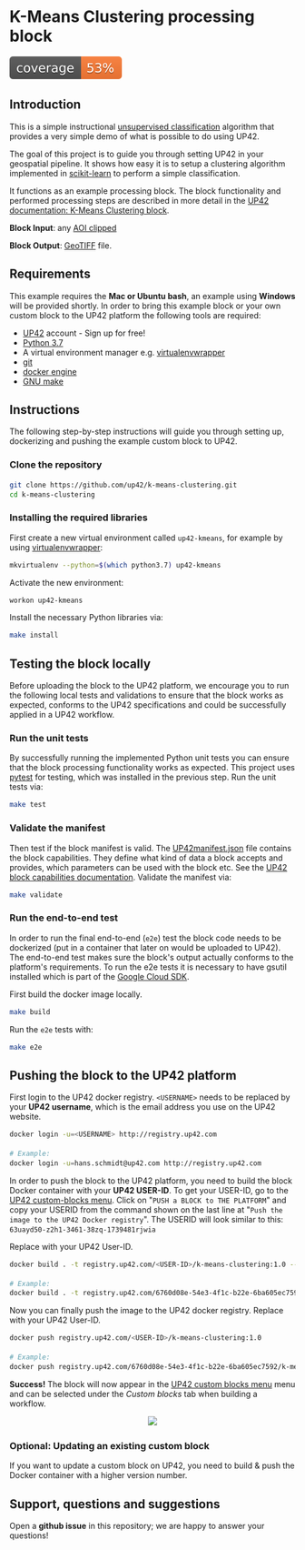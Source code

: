 # K-Means Clustering processing block
![coverage](coverage.svg)
## Introduction

This is a simple instructional [unsupervised classification](https://en.wikipedia.org/wiki/Cluster_analysis)
algorithm that provides a very simple demo of what is possible to do using UP42.

The goal of this project is to guide you through setting UP42 in your
geospatial pipeline. It shows how easy it is to setup a clustering
algorithm implemented in [scikit-learn](https://scikit-learn.org/stable/index.html) to
perform a simple classification.

It functions as an example processing block. The block functionality and performed
processing steps are described in more detail in
the [UP42 documentation: K-Means Clustering block](https://docs.up42.com/up42-blocks/processing/kmeans-clustering.html).

**Block Input**: any [AOI clipped](https://docs.up42.com/specifications/capabilities.html?highlight=aoi%20clipped#builtin-capabilities)

**Block Output**: [GeoTIFF](https://en.wikipedia.org/wiki/GeoTIFF) file.

## Requirements

This example requires the **Mac or Ubuntu bash**, an example using **Windows** will be provided shortly.
In order to bring this example block or your own custom block to the UP42 platform the following tools are required:


 - [UP42](https://up42.com) account -  Sign up for free!
 - [Python 3.7](https://python.org/downloads)
 - A virtual environment manager e.g. [virtualenvwrapper](https://virtualenvwrapper.readthedocs.io/en/latest/)
 - [git](https://git-scm.com/)
 - [docker engine](https://docs.docker.com/engine/)
 - [GNU make](https://www.gnu.org/software/make/)


## Instructions

The following step-by-step instructions will guide you through setting up, dockerizing and pushing the example custom
block to UP42.

### Clone the repository

```bash
git clone https://github.com/up42/k-means-clustering.git
cd k-means-clustering
```

### Installing the required libraries

First create a new virtual environment called `up42-kmeans`, for example by using
[virtualenvwrapper](https://virtualenvwrapper.readthedocs.io/en/latest/):

```bash
mkvirtualenv --python=$(which python3.7) up42-kmeans
```

Activate the new environment:

```bash
workon up42-kmeans
```

Install the necessary Python libraries via:

```bash
make install
```

## Testing the block locally

Before uploading the block to the UP42 platform, we encourage you to run the following local tests and validations to
ensure that the block works as expected, conforms to the UP42 specifications and could be successfully applied in a
UP42 workflow.

### Run the unit tests

By successfully running the implemented Python unit tests you can ensure that the block processing functionality works
as expected. This project uses [pytest](https://docs.pytest.org/en/latest/) for testing, which was installed in
the previous step. Run the unit tests via:

```bash
make test
```

### Validate the manifest

Then test if the block manifest is valid. The
[UP42manifest.json](https://github.com/up42/k-means-clustering/blob/master/blocks/k-means-clustering/UP42Manifest.json)
file contains the block capabilities. They define what kind of data a block accepts and provides, which parameters
can be used with the block etc. See the
[UP42 block capabilities documentation](https://docs.up42.com/reference/capabilities.html?highlight=capabilities).
Validate the manifest via:

```bash
make validate
```

### Run the end-to-end test

In order to run the final end-to-end (`e2e`) test the block code needs to be dockerized (put in a container that later on
would be uploaded to UP42). The end-to-end test makes sure the block's output actually conforms to the platform's requirements.
To run the e2e tests it is necessary to have gsutil installed which is part of the
[Google Cloud SDK](https://cloud.google.com/sdk/docs).

First build the docker image locally.

```bash
make build
```

Run the `e2e` tests with:

```bash
make e2e
```


## Pushing the block to the UP42 platform

First login to the UP42 docker registry. `<USERNAME>` needs to be replaced by your **UP42 username**,
which is the email address you use on the UP42 website.

```bash
docker login -u=<USERNAME> http://registry.up42.com

# Example:
docker login -u=hans.schmidt@up42.com http://registry.up42.com
```

In order to push the block to the UP42 platform, you need to build the block Docker container with your
**UP42 USER-ID**. To get your USER-ID, go to the [UP42 custom-blocks menu](https://console.up42.com/custom-blocks).
Click on "`PUSH a BLOCK to THE PLATFORM`" and copy your USERID from the command shown on the last line at
"`Push the image to the UP42 Docker registry`". The USERID will look similar to this:
`63uayd50-z2h1-3461-38zq-1739481rjwia`

Replace <User-ID> with your UP42 User-ID.
```bash
docker build . -t registry.up42.com/<USER-ID>/k-means-clustering:1.0 --build-arg manifest="$(cat UP42Manifest.json)"

# Example:
docker build . -t registry.up42.com/6760d08e-54e3-4f1c-b22e-6ba605ec7592/k-means-clustering:1.0 --build-arg manifest="$(cat UP42Manifest.json)"
```

Now you can finally push the image to the UP42 docker registry. Replace <User-ID> with your UP42 User-ID.

```bash
docker push registry.up42.com/<USER-ID>/k-means-clustering:1.0

# Example:
docker push registry.up42.com/6760d08e-54e3-4f1c-b22e-6ba605ec7592/k-means-clustering:1.0
```

**Success!** The block will now appear in the [UP42 custom blocks menu](https://console.up42.com/custom-blocks/) menu
and can be selected under the *Custom blocks* tab when building a workflow.

<p align="center">
  <img width="500" src="https://i.ibb.co/YpmwxY2/custom-block-successfully-uploaded.png">
</p>

### Optional: Updating an existing custom block

If you want to update a custom block on UP42, you need to build & push the Docker container with a higher version number.

## Support, questions and suggestions

Open a **github issue** in this repository; we are happy to answer your questions!
